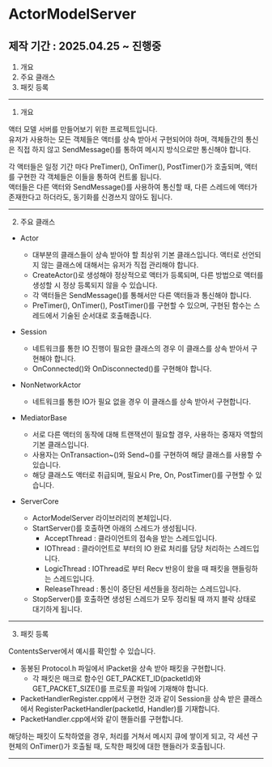  # ActorModelServer

## 제작 기간 : 2025.04.25 ~ 진행중

1. 개요
2. 주요 클래스
3. 패킷 등록

---

1. 개요

액터 모델 서버를 만들어보기 위한 프로젝트입니다.    
유저가 사용하는 모든 객체들은 액터를 상속 받아서 구현되어야 하며, 객체들간의 통신은 직접 하지 않고 SendMessage()를 통하여 메시지 방식으로만 통신해야 합니다.  

각 액터들은 일정 기간 마다 PreTimer(), OnTimer(), PostTimer()가 호출되며, 액터를 구현한 각 객체들은 이들을 통하여 컨트롤 됩니다.  
액터들은 다른 액터와 SendMessage()를 사용하여 통신할 때, 다른 스레드에 액터가 존재한다고 하더라도, 동기화를 신경쓰지 않아도 됩니다.  


---

2. 주요 클래스

* Actor 
	* 대부분의 클래스들이 상속 받아야 할 최상위 기본 클래스입니다. 액터로 선언되지 않는 클래스에 대해서는 유저가 직접 관리해야 합니다.
	* CreateActor()로 생성해야 정상적으로 액터가 등록되며, 다른 방법으로 액터를 생성할 시 정상 등록되지 않을 수 있습니다.
	* 각 액터들은 SendMessage()를 통해서만 다른 액터들과 통신해야 합니다.
	* PreTimer(), OnTimer(), PostTimer()를 구현할 수 있으며, 구현된 함수는 스레드에서 기술된 순서대로 호출해줍니다.

* Session
	* 네트워크를 통한 IO 진행이 필요한 클래스의 경우 이 클래스를 상속 받아서 구현해야 합니다.
	* OnConnected()와 OnDisconnected()를 구현해야 합니다.

* NonNetworkActor
	* 네트워크를 통한 IO가 필요 없을 경우 이 클래스를 상속 받아서 구현합니다.

* MediatorBase
	* 서로 다른 액터의 동작에 대해 트랜잭션이 필요할 경우, 사용하는 중재자 역할의 기본 클래스입니다.
	* 사용자는 OnTransaction~()와 Send~()를 구현하여 해당 클래스를 사용할 수 있습니다.
	* 해당 클래스도 액터로 취급되며, 필요시 Pre, On, PostTimer()를 구현할 수 있습니다.  

* ServerCore
	* ActorModelServer 라이브러리의 본체입니다.
	* StartServer()를 호출하면 아래의 스레드가 생성됩니다.
		* AcceptThread : 클라이언트의 접속을 받는 스레드입니다.
		* IOThread : 클라이언트로 부터의 IO 완료 처리를 담당 처리하는 스레드입니다.
		* LogicThread : IOThread로 부터 Recv 반응이 왔을 때 패킷을 핸들링하는 스레드입니다.
		* ReleaseThread : 통신이 중단된 세션들을 정리하는 스레드입니다.
	* StopServer()를 호출하면 생성된 스레드가 모두 정리될 때 까지 블락 상태로 대기하게 됩니다.

---

3. 패킷 등록

ContentsServer에서 예시를 확인할 수 있습니다.  

* 동봉된 Protocol.h 파일에서 IPacket을 상속 받아 패킷을 구현합니다.
	* 각 패킷은 매크로 함수인 GET_PACKET_ID(packetId)와 GET_PACKET_SIZE()를 프로토콜 파일에 기재해야 합니다.
* PacketHandlerRegister.cpp에서 구현한 것과 같이 Session을 상속 받은 클래스에서 RegisterPacketHandler(packetId, Handler)를 기재합니다.
* PacketHandler.cpp에서와 같이 핸들러를 구현합니다.

해당하는 패킷이 도착하였을 경우, 처리를 거쳐서 메시지 큐에 쌓이게 되고, 각 세션 구현체의 OnTimer()가 호출될 때, 도착한 패킷에 대한 핸들러가 호출됩니다.

---